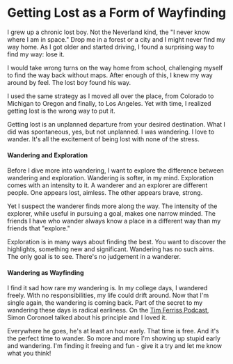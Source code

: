 # Getting Lost as a Form of Wayfinding

I grew up a chronic lost boy. Not the Neverland kind, the "I never know where I am in space." Drop me in a forest or a city and I might never find my way home. As I got older and started driving, I found a surprising way to find my way: lose it.

I would take wrong turns on the way home from school, challenging myself to find the way back without maps. After enough of this, I knew my way around by feel. The lost boy found his way.

I used the same strategy as I moved all over the place, from Colorado to Michigan to Oregon and finally, to Los Angeles. Yet with time, I realized getting lost is the wrong way to put it.

Getting lost is an unplanned departure from your desired destination. What I did was spontaneous, yes, but not unplanned. I was wandering. I love to wander. It's all the excitement of being lost with none of the stress.

#### Wandering and Exploration

Before I dive more into wandering, I want to explore the difference between wandering and exploration. Wandering is softer, in my mind. Exploration comes with an intensity to it. A wanderer and an explorer are different people. One appears lost, aimless. The other appears brave, strong.

Yet I suspect the wanderer finds more along the way. The intensity of the explorer, while useful in pursuing a goal, makes one narrow minded. The friends I have who wander always know a place in a different way than my friends that "explore."

Exploration is in many ways about finding the best. You want to discover the highlights, something new and significant. Wandering has no such aims. The only goal is to see. There's no judgement in a wanderer.

#### Wandering as Wayfinding

I find it sad how rare my wandering is. In my college days, I wandered freely. With no responsibilities, my life could drift around. Now that I'm single again, the wandering is coming back. Part of the secret to my wandering these days is radical earliness. On the [Tim Ferriss Podcast](https://open.spotify.com/episode/0Yldd8VvLO5GjIsFd78gnA?si=0aa91a7197ee4fdb), Simon Coronoel talked about his principle and I loved it.

Everywhere he goes, he's at least an hour early. That time is free. And it's the perfect time to wander. So more and more I'm showing up stupid early and wandering. I'm finding it freeing and fun - give it a try and let me know what you think!

